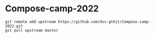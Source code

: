 # Compose-camp-2022

```git remote add upstream https://github.com/dsc-gtbit/Compose-camp-2022.git``` <br>
```git pull upstream master```

